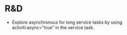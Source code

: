 # R&D
- Explore asynchronous for long service tasks by using activiti:async="true"
  in the service task.
